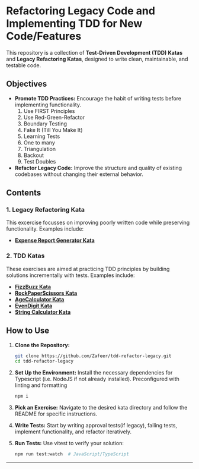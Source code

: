 # Refactoring Legacy Code and Implementing TDD for New Code/Features

This repository is a collection of **Test-Driven Development (TDD) Katas** and **Legacy Refactoring Katas**, designed to write clean, maintainable, and testable code.

## Objectives

- **Promote TDD Practices:** Encourage the habit of writing tests before implementing functionality.
  1.  Use FIRST Principles
  2.  Use Red-Green-Refactor
  3.  Boundary Testing
  4.  Fake It (Till You Make It)
  5.  Learning Tests
  6.  One to many
  7.  Triangulation
  8.  Backout
  9.  Test Doubles
- **Refactor Legacy Code:** Improve the structure and quality of existing codebases without changing their external behavior.

## Contents

### 1. Legacy Refactoring Kata

This excercise focusses on improving poorly written code while preserving functionality. Examples include:

- [**Expense Report Generator Kata**](ExpenseReportKata)

### 2. TDD Katas

These exercises are aimed at practicing TDD principles by building solutions incrementally with tests. Examples include:

- [**FizzBuzz Kata**](FizzBuzzKata)
- [**RockPaperScissors Kata**](RockPaperScissorsKata)
- [**AgeCalculator Kata**](AgeCalculatorKata)
- [**EvenDigit Kata**](EvenDigitKata)
- [**String Calculator Kata**](StringCalculatorKata)

## How to Use

1. **Clone the Repository:**

   ```bash
   git clone https://github.com/Zafeer/tdd-refactor-legacy.git
   cd tdd-refactor-legacy
   ```

2. **Set Up the Environment:**
   Install the necessary dependencies for Typescript (i.e. NodeJS if not already installed).
   Preconfigured with linting and formatting

   ```bash
   npm i
   ```

3. **Pick an Exercise:**
   Navigate to the desired kata directory and follow the README for specific instructions.

4. **Write Tests:**
   Start by writing approval tests(if legacy), failing tests, implement functionality, and refactor iteratively.

5. **Run Tests:**
   Use vitest to verify your solution:
   ```bash
   npm run test:watch  # JavaScript/TypeScript
   ```

---
